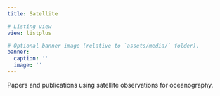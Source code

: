 ```yaml
---
title: Satellite

# Listing view
view: listplus

# Optional banner image (relative to `assets/media/` folder).
banner:
  caption: ''
  image: ''
---
```


Papers and publications using satellite observations for oceanography.